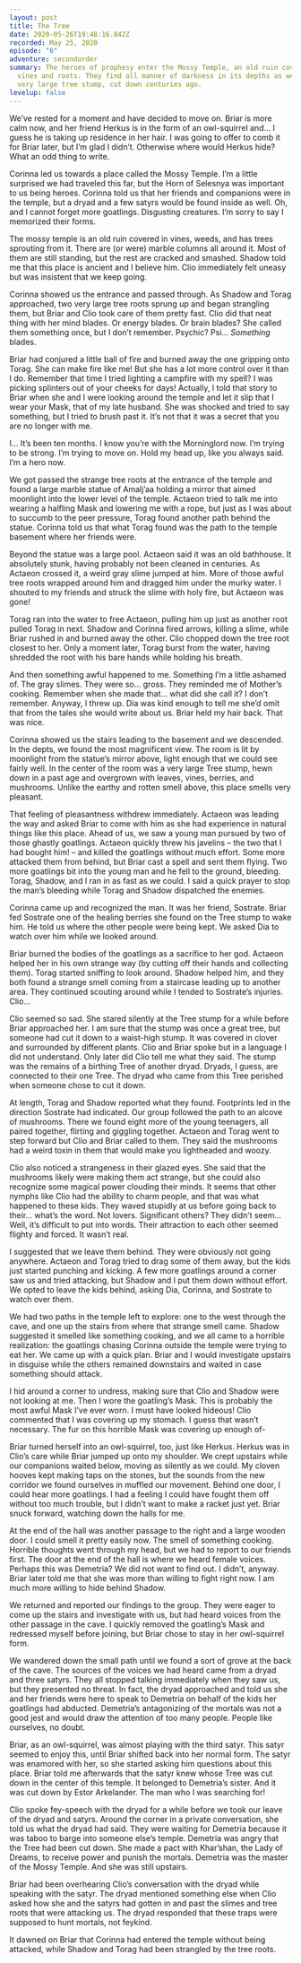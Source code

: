 ```yaml
---
layout: post
title: The Tree
date: 2020-05-26T19:48:16.842Z
recorded: May 25, 2020
episode: "6"
adventure: secondorder
summary: The heroes of prophesy enter the Mossy Temple, an old ruin covered in
  vines and roots. They find all manner of darkness in its depths as well as a
  very large tree stump, cut down centuries ago.
levelup: false
---
```

We’ve rested for a moment and have decided to move on. Briar is more calm now, and her friend Herkus is in the form of an owl-squirrel and… I guess he is taking up residence in her hair. I was going to offer to comb it for Briar later, but I’m glad I didn’t. Otherwise where would Herkus hide? What an odd thing to write.

Corinna led us towards a place called the Mossy Temple. I’m a little surprised we had traveled this far, but the Horn of Selesnya was important to us being heroes. Corinna told us that her friends and companions were in the temple, but a dryad and a few satyrs would be found inside as well. Oh, and I cannot forget more goatlings. Disgusting creatures. I’m sorry to say I memorized their forms.

The mossy temple is an old ruin covered in vines, weeds, and has trees sprouting from it. There are (or were) marble columns all around it. Most of them are still standing, but the rest are cracked and smashed. Shadow told me that this place is ancient and I believe him. Clio immediately felt uneasy but was insistent that we keep going.

Corinna showed us the entrance and passed through. As Shadow and Torag approached, two very large tree roots sprung up and began strangling them, but Briar and Clio took care of them pretty fast. Clio did that neat thing with her mind blades. Or energy blades. Or brain blades? She called them something once, but I don’t remember. Psychic? Psi… *Something* blades.

Briar had conjured a little ball of fire and burned away the one gripping onto Torag. She can make fire like me! But she has a lot more control over it than I do. Remember that time I tried lighting a campfire with my spell? I was picking splinters out of your cheeks for days! Actually, I told that story to Briar when she and I were looking around the temple and let it slip that I wear your Mask, that of my late husband. She was shocked and tried to say something, but I tried to brush past it. It’s not that it was a secret that you are no longer with me.

I… It’s been ten months. I know you’re with the Morninglord now. I’m trying to be strong. I’m trying to move on. Hold my head up, like you always said. I’m a hero now.

We got passed the strange tree roots at the entrance of the temple and found a large marble statue of Amalj’aa holding a mirror that aimed moonlight into the lower level of the temple. Actaeon tried to talk me into wearing a halfling Mask and lowering me with a rope, but just as I was about to succumb to the peer pressure, Torag found another path behind the statue. Corinna told us that what Torag found was the path to the temple basement where her friends were.

Beyond the statue was a large pool. Actaeon said it was an old bathhouse. It absolutely stunk, having probably not been cleaned in centuries. As Actaeon crossed it, a weird gray slime jumped at him. More of those awful tree roots wrapped around him and dragged him under the murky water. I shouted to my friends and struck the slime with holy fire, but Actaeon was gone!

Torag ran into the water to free Actaeon, pulling him up just as another root pulled Torag in next. Shadow and Corinna fired arrows, killing a slime, while Briar rushed in and burned away the other. Clio chopped down the tree root closest to her. Only a moment later, Torag burst from the water, having shredded the root with his bare hands while holding his breath.

And then something awful happened to me. Something I’m a little ashamed of. The gray slimes. They were so… gross. They reminded me of Mother’s cooking. Remember when she made that… what did she call it? I don’t remember. Anyway, I threw up. Dia was kind enough to tell me she’d omit that from the tales she would write about us. Briar held my hair back. That was nice.

Corinna showed us the stairs leading to the basement and we descended. In the depts, we found the most magnificent view. The room is lit by moonlight from the statue’s mirror above, light enough that we could see fairly well. In the center of the room was a very large Tree stump, hewn down in a past age and overgrown with leaves, vines, berries, and mushrooms. Unlike the earthy and rotten smell above, this place smells very pleasant.

That feeling of pleasantness withdrew immediately. Actaeon was leading the way and asked Briar to come with him as she had experience in natural things like this place. Ahead of us, we saw a young man pursued by two of those ghastly goatlings. Actaeon quickly threw his javelins – the two that I had bought him! – and killed the goatlings without much effort. Some more attacked them from behind, but Briar cast a spell and sent them flying. Two more goatlings bit into the young man and he fell to the ground, bleeding. Torag, Shadow, and I ran in as fast as we could. I said a quick prayer to stop the man’s bleeding while Torag and Shadow dispatched the enemies.

Corinna came up and recognized the man. It was her friend, Sostrate. Briar fed Sostrate one of the healing berries she found on the Tree stump to wake him. He told us where the other people were being kept. We asked Dia to watch over him while we looked around.

Briar burned the bodies of the goatlings as a sacrifice to her god. Actaeon helped her in his own strange way (by cutting off their hands and collecting them). Torag started sniffing to look around. Shadow helped him, and they both found a strange smell coming from a staircase leading up to another area. They continued scouting around while I tended to Sostrate’s injuries. Clio…

Clio seemed so sad. She stared silently at the Tree stump for a while before Briar approached her. I am sure that the stump was once a great tree, but someone had cut it down to a waist-high stump. It was covered in clover and surrounded by different plants. Clio and Briar spoke but in a language I did not understand. Only later did Clio tell me what they said. The stump was the remains of a birthing Tree of another dryad. Dryads, I guess, are connected to their one Tree. The dryad who came from this Tree perished when someone chose to cut it down.

At length, Torag and Shadow reported what they found. Footprints led in the direction Sostrate had indicated. Our group followed the path to an alcove of mushrooms. There we found eight more of the young teenagers, all paired together, flirting and giggling together. Actaeon and Torag went to step forward but Clio and Briar called to them. They said the mushrooms had a weird toxin in them that would make you lightheaded and woozy.

Clio also noticed a strangeness in their glazed eyes. She said that the mushrooms likely were making them act strange, but she could also recognize some magical power clouding their minds. It seems that other nymphs like Clio had the ability to charm people, and that was what happened to these kids. They waved stupidly at us before going back to their… what’s the word. Not lovers. Significant others? They didn’t seem… Well, it’s difficult to put into words. Their attraction to each other seemed flighty and forced. It wasn’t real.

I suggested that we leave them behind. They were obviously not going anywhere. Actaeon and Torag tried to drag some of them away, but the kids just started punching and kicking. A few more goatlings around a corner saw us and tried attacking, but Shadow and I put them down without effort. We opted to leave the kids behind, asking Dia, Corinna, and Sostrate to watch over them.

We had two paths in the temple left to explore: one to the west through the cave, and one up the stairs from where that strange smell came. Shadow suggested it smelled like something cooking, and we all came to a horrible realization: the goatlings chasing Corinna outside the temple were trying to eat her. We came up with a quick plan. Briar and I would investigate upstairs in disguise while the others remained downstairs and waited in case something should attack.

I hid around a corner to undress, making sure that Clio and Shadow were not looking at me. Then I wore the goatling’s Mask. This is probably the most awful Mask I’ve ever worn. I must have looked hideous! Clio commented that I was covering up my stomach. I guess that wasn’t necessary. The fur on this horrible Mask was covering up enough of-

Briar turned herself into an owl-squirrel, too, just like Herkus. Herkus was in Clio’s care while Briar jumped up onto my shoulder. We crept upstairs while our companions waited below, moving as silently as we could. My cloven hooves kept making taps on the stones, but the sounds from the new corridor we found ourselves in muffled our movement. Behind one door, I could hear more goatlings. I had a feeling I could have fought them off without too much trouble, but I didn’t want to make a racket just yet. Briar snuck forward, watching down the halls for me.

At the end of the hall was another passage to the right and a large wooden door. I could smell it pretty easily now. The smell of something cooking. Horrible thoughts went through my head, but we had to report to our friends first. The door at the end of the hall is where we heard female voices. Perhaps this was Demetria? We did not want to find out. I didn’t, anyway. Briar later told me that she was more than willing to fight right now. I am much more willing to hide behind Shadow.

We returned and reported our findings to the group. They were eager to come up the stairs and investigate with us, but had heard voices from the other passage in the cave. I quickly removed the goatling’s Mask and redressed myself before joining, but Briar chose to stay in her owl-squirrel form.

We wandered down the small path until we found a sort of grove at the back of the cave. The sources of the voices we had heard came from a dryad and three satyrs. They all stopped talking immediately when they saw us, but they presented no threat. In fact, the dryad approached and told us she and her friends were here to speak to Demetria on behalf of the kids her goatlings had abducted. Demetria’s antagonizing of the mortals was not a good jest and would draw the attention of too many people. People like ourselves, no doubt.

Briar, as an owl-squirrel, was almost playing with the third satyr. This satyr seemed to enjoy this, until Briar shifted back into her normal form. The satyr was enamored with her, so she started asking him questions about this place. Briar told me afterwards that the satyr knew whose Tree was cut down in the center of this temple. It belonged to Demetria’s sister. And it was cut down by Estor Arkelander. The man who I was searching for!

Clio spoke fey-speech with the dryad for a while before we took our leave of the dryad and satyrs. Around the corner in a private conversation, she told us what the dryad had said. They were waiting for Demetria because it was taboo to barge into someone else’s temple. Demetria was angry that the Tree had been cut down. She made a pact with Khar’shan, the Lady of Dreams, to receive power and punish the mortals. Demetria was the master of the Mossy Temple. And she was still upstairs.

Briar had been overhearing Clio’s conversation with the dryad while speaking with the satyr. The dryad mentioned something else when Clio asked how she and the satyrs had gotten in and past the slimes and tree roots that were attacking us. The dryad responded that these traps were supposed to hunt mortals, not feykind.

It dawned on Briar that Corinna had entered the temple without being attacked, while Shadow and Torag had been strangled by the tree roots.